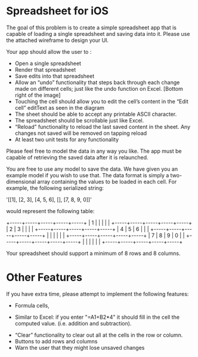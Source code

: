 Spreadsheet for iOS
==================

The goal of this problem is to create a simple spreadsheet app that is capable of loading a single spreadsheet and saving data into it. Please use the attached wireframe to design your UI.

Your app should allow the user to :
- Open a single spreadsheet
- Render that spreadsheet
- Save edits into that spreadsheet
- Allow an “undo” functionality that steps back through each change made on different cells; just like the undo function on Excel. [Bottom right of the image]
- Touching the cell should allow you to edit the cell’s content in the “Edit cell” editText as seen in the diagram
- The sheet should be able to accept any printable ASCII character. 
- The spreadsheet should be scrollable just like Excel.
- “Reload” functionality to reload the last saved content in the sheet. Any changes not saved will be removed on tapping reload
- At least two unit tests for any functionality

Please feel free to model the data in any way you like. The app must be capable of retrieving the saved data after it is relaunched.

You are free to use any model to save the data. We have given you an example model if you wish to use that. The data format is simply a two-dimensional array containing the values to be loaded in each cell. For example, the following serialized string:

'[[1], [2, 3], [4, 5, 6], [], [7, 8, 9, 0]]'

would represent the following table:

+-----+-----+-----+-----+-----+
| 1 | | | | |
+-----+-----+-----+-----+-----+
| 2 | 3 | | | |
+-----+-----+-----+-----+-----+
| 4 | 5 | 6 | | |
+-----+-----+-----+-----+-----+
| | | | | |
+-----+-----+-----+-----+-----+
| 7 | 8 | 9 | 0 | |
+-----+-----+-----+-----+-----+
| | | | | |
+-----+-----+-----+-----+-----+

Your spreadsheet should support a minimum of 8 rows and 8 columns.


Other Features
==============
If you have extra time, please attempt to implement the following features:

- Formula cells, 
* Similar to Excel: if you enter "=A1+B2*4" it should fill in the cell the computed value. (i.e. addition and subtraction).
- “Clear” functionality to clear out all at the cells in the row or column.
- Buttons to add rows and columns
- Warn the user that they might lose unsaved changes
